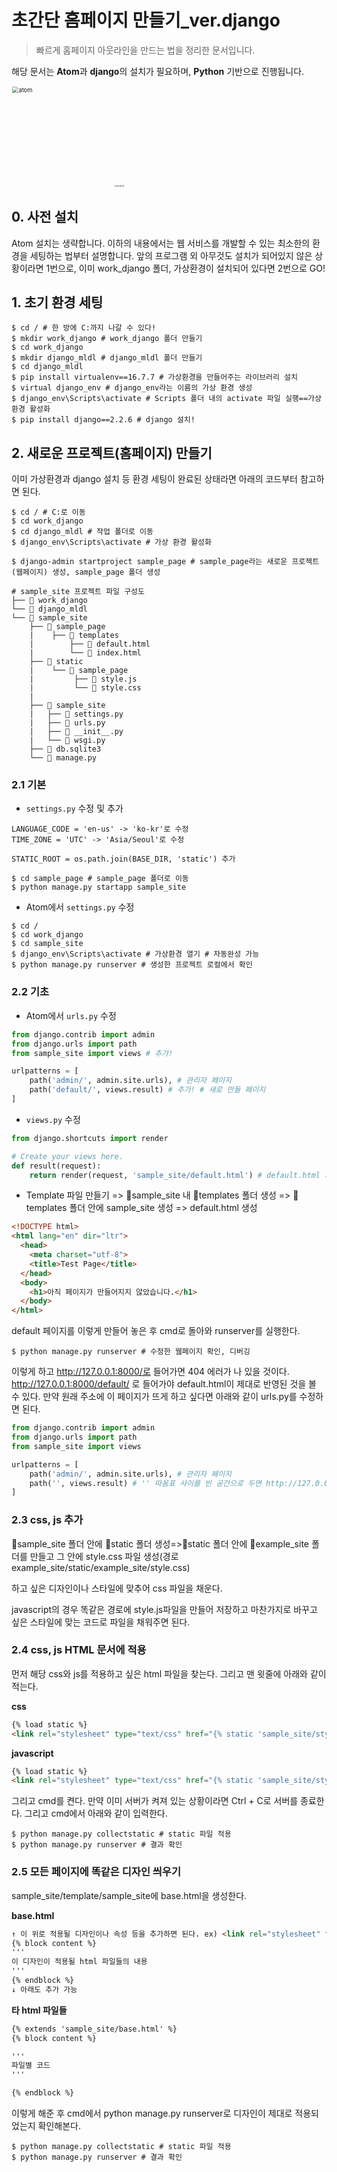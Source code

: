 # 초간단 홈페이지 만들기_ver.django

> 빠르게 홈페이지 아웃라인을 만드는 법을 정리한 문서입니다. 

해당 문서는 **Atom**과 **django**의 설치가 필요하며, **Python** 기반으로 진행됩니다. 

<img width="240" alt="atom" src="https://user-images.githubusercontent.com/58945760/98442653-2ca0d880-2149-11eb-9db0-e429a6750dfd.png" style="zoom: 67%;" >

<img src="https://user-images.githubusercontent.com/58945760/98442657-39253100-2149-11eb-81d4-77ab2bb254d6.png" alt="unnamed" style="zoom:20%;" />

## 0. 사전 설치

Atom 설치는 생략합니다. 이하의 내용에서는 웹 서비스를 개발할 수 있는 최소한의 환경을 세팅하는 법부터 설명합니다. 앞의 프로그램 외 아무것도 설치가 되어있지 않은 상황이라면 1번으로, 이미 work_django 폴더, 가상환경이 설치되어 있다면 2번으로 GO!

## 1. 초기 환경 세팅

```shell
$ cd / # 한 방에 C:까지 나갈 수 있다!
$ mkdir work_django # work_django 폴더 만들기
$ cd work_django 
$ mkdir django_mldl # django_mldl 폴더 만들기
$ cd django_mldl
$ pip install virtualenv==16.7.7 # 가상환경을 만들어주는 라이브러리 설치
$ virtual django_env # django_env라는 이름의 가상 환경 생성
$ django_env\Scripts\activate # Scripts 폴더 내의 activate 파일 실행==가상환경 활성화
$ pip install django==2.2.6 # django 설치!
```

## 2. 새로운 프로젝트(홈페이지) 만들기

이미 가상환경과 django 설치 등 환경 세팅이 완료된 상태라면 아래의 코드부터 참고하면 된다. 

```shell
$ cd / # C:로 이동
$ cd work_django 
$ cd django_mldl # 작업 폴더로 이동
$ django_env\Scripts\activate # 가상 환경 활성화
```



```shell
$ django-admin startproject sample_page # sample_page라는 새로운 프로젝트(웹페이지) 생성, sample_page 폴더 생성
```



```
# sample_site 프로젝트 파일 구성도
├── 📂 work_django
└── 📂 django_mldl
└── 📂 sample_site
    ├── 📂 sample_page
    |    ├── 📂 templates
    |        ├── 📄 default.html
    |        └── 📄 index.html
    ├── 📂 static
    |    └── 📂 sample_page
    |         ├── 📄 style.js
    |         └── 📄 style.css
    |        
    ├── 📂 sample_site
    |   ├── 📄 settings.py
    |   ├── 📄 urls.py
    |   ├── 📄 __init__.py
    |   └── 📄 wsgi.py
    ├── 📄 db.sqlite3
    └── 📄 manage.py
```

### 2.1 기본 

- `settings.py` 수정 및 추가

```
LANGUAGE_CODE = 'en-us' -> 'ko-kr'로 수정
TIME_ZONE = 'UTC' -> 'Asia/Seoul'로 수정

STATIC_ROOT = os.path.join(BASE_DIR, 'static') 추가
```



```shell
$ cd sample_page # sample_page 폴더로 이동
$ python manage.py startapp sample_site
```

- Atom에서 `settings.py` 수정

```shell
$ cd /
$ cd work_django
$ cd sample_site
$ django_env\Scripts\activate # 가상환경 열기 # 자동완성 가능
$ python manage.py runserver # 생성한 프로젝트 로컬에서 확인
```

### 2.2 기초

- Atom에서 `urls.py` 수정

```python
from django.contrib import admin
from django.urls import path
from sample_site import views # 추가!

urlpatterns = [
    path('admin/', admin.site.urls), # 관리자 페이지
    path('default/', views.result) # 추가! # 새로 만들 페이지
]
```



- `views.py` 수정

```python
from django.shortcuts import render

# Create your views here.
def result(request):
    return render(request, 'sample_site/default.html') # default.html 페이지로 이동
```



- Template 파일 만들기 => 📂sample_site 내 📂templates 폴더 생성 => 📂templates 폴더 안에 sample_site 생성 => default.html 생성

```html
<!DOCTYPE html>
<html lang="en" dir="ltr">
  <head>
    <meta charset="utf-8">
    <title>Test Page</title>
  </head>
  <body>
    <h1>아직 페이지가 만들어지지 않았습니다.</h1>
  </body>
</html>

```

default 페이지를 이렇게 만들어 놓은 후 cmd로 돌아와 runserver를 실행한다.

```shell 
$ python manage.py runserver # 수정한 웹페이지 확인, 디버깅
```

이렇게 하고 http://127.0.0.1:8000/로 들어가면 404 에러가 나 있을 것이다.  http://127.0.0.1:8000/default/ 로 들어가야 default.html이 제대로 반영된 것을 볼 수 있다. 만약 원래 주소에 이 페이지가 뜨게 하고 싶다면 아래와 같이 urls.py를 수정하면 된다. 

```python
from django.contrib import admin
from django.urls import path
from sample_site import views 

urlpatterns = [
    path('admin/', admin.site.urls), # 관리자 페이지
    path('', views.result) # '' 따옴표 사이를 빈 공간으로 두면 http://127.0.0.1:8000/에 default.html이 그대로 표시된다. 
]
```





### 2.3 css, js 추가

📂sample_site 폴더 안에 📂static 폴더 생성=>📂static 폴더 안에 📂example_site 폴더를 만들고 그 안에 style.css 파일 생성(경로 example_site/static/example_site/style.css)

하고 싶은 디자인이나 스타일에 맞추어 css 파일을 채운다. 

javascript의 경우 똑같은 경로에 style.js파일을 만들어 저장하고 마찬가지로 바꾸고 싶은 스타일에 맞는 코드로 파일을 채워주면 된다.

### 2.4 css, js HTML 문서에 적용

먼저 해당 css와 js를 적용하고 싶은 html 파일을 찾는다. 그리고 맨 윗줄에 아래와 같이 적는다. 

**css**

```html
{% load static %}
<link rel="stylesheet" type="text/css" href="{% static 'sample_site/style.css' %}" />
```

**javascript**

```html
{% load static %}
<link rel="stylesheet" type="text/css" href="{% static 'sample_site/style.js' %}" />
```

그리고 cmd를 켠다. 만약 이미 서버가 켜져 있는 상황이라면 Ctrl + C로 서버를 종료한다. 그리고 cmd에서 아래와 같이 입력한다. 

```shell
$ python manage.py collectstatic # static 파일 적용
$ python manage.py runserver # 결과 확인
```

### 2.5 모든 페이지에 똑같은 디자인 씌우기

sample_site/template/sample_site에 base.html을 생성한다. 

**base.html**

```html
↑ 이 위로 적용될 디자인이나 속성 등을 추가하면 된다. ex) <link rel="stylesheet" type="text/css" href="{% static 'sample_site/style.css' %}" />
{% block content %}
'''
이 디자인이 적용될 html 파일들의 내용
'''
{% endblock %}
↓ 아래도 추가 가능
```

**타 html 파일들**

```html
{% extends 'sample_site/base.html' %}
{% block content %}

'''
파일별 코드
'''

{% endblock %}
```

이렇게 해준 후 cmd에서 python manage.py runserver로 디자인이 제대로 적용되었는지 확인해본다.

```shell
$ python manage.py collectstatic # static 파일 적용
$ python manage.py runserver # 결과 확인
```



